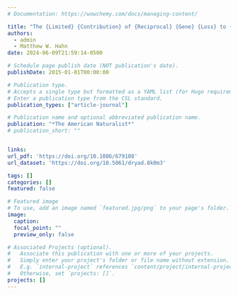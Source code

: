 ```yaml
---
# Documentation: https://wowchemy.com/docs/managing-content/

title: "The {Limited} {Contribution} of {Reciprocal} {Gene} {Loss} to {Increased} {Speciation} {Rates} {Following} {Whole}-{Genome} {Duplication}"
authors: 
  - admin
  - Matthew W. Hahn
date: 2024-06-09T21:59:14-0500

# Schedule page publish date (NOT publication's date).
publishDate: 2015-01-01T00:00:00

# Publication type.
# Accepts a single type but formatted as a YAML list (for Hugo requirements).
# Enter a publication type from the CSL standard.
publication_types: ["article-journal"]

# Publication name and optional abbreviated publication name.
publication: "*The American Naturalist*"
# publication_short: ""


links:
url_pdf: 'https://doi.org/10.1086/679108'
url_dataset: 'https://doi.org/10.5061/dryad.8k0m3'

tags: []
categories: []
featured: false

# Featured image
# To use, add an image named `featured.jpg/png` to your page's folder. 
image:
  caption: 
  focal_point: ""
  preview_only: false

# Associated Projects (optional).
#   Associate this publication with one or more of your projects.
#   Simply enter your project's folder or file name without extension.
#   E.g. `internal-project` references `content/project/internal-project/index.md`.
#   Otherwise, set `projects: []`.
projects: []
---
```

